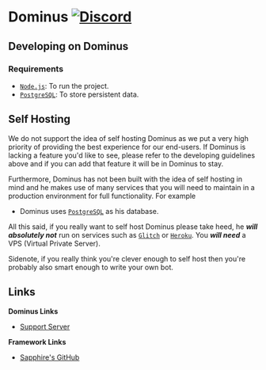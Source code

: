 # Dominus [![Discord](https://discord.com/api/guilds/554742955898961930/embed.png)](https://discord.gg/WnPS6yj)

## Developing on Dominus

### Requirements

- [`Node.js`](https://nodejs.org): To run the project.
- [`PostgreSQL`](https://postgresql.org): To store persistent data.

## Self Hosting

We do not support the idea of self hosting Dominus as we put a very high priority of providing the best experience for our end-users. If Dominus is lacking a feature you'd like to see, please refer to the developing guidelines above and if you can add that feature it will be in Dominus to stay.

Furthermore, Dominus has not been built with the idea of self hosting in mind and he makes use of many services that you will need to maintain in a production environment for full functionality. For example

- Dominus uses [`PostgreSQL`](https://postgresql.org) as his database.

All this said, if you really want to self host Dominus please take heed, he **_will absolutely not_** run on services such as [`Glitch`](https://glitch.com) or [`Heroku`](https://heroku.com). You **_will need_** a VPS (Virtual Private Server).

Sidenote, if you really think you're clever enough to self host then you're probably also smart enough to write your own bot.

## Links

**Dominus Links**

- [Support Server](https://discord.gg/WnPS6yj)

**Framework Links**

- [Sapphire's GitHub](https://github.com/sapphire-project/framework)